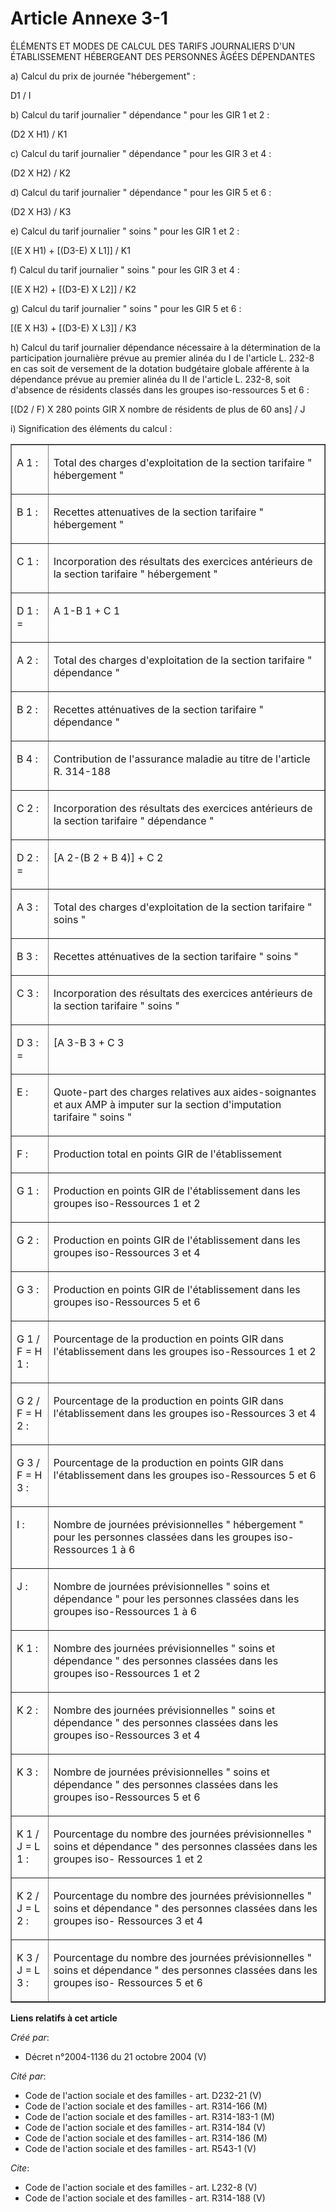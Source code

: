 # Article Annexe 3-1

ÉLÉMENTS ET MODES DE CALCUL DES TARIFS JOURNALIERS D'UN ÉTABLISSEMENT HÉBERGEANT DES PERSONNES ÂGÉES DÉPENDANTES 

a) Calcul du prix de journée "hébergement" : 

D1 / I 

b) Calcul du tarif journalier " dépendance " pour les GIR 1 et 2 : 

(D2 X H1) / K1 

c) Calcul du tarif journalier " dépendance " pour les GIR 3 et 4 : 

(D2 X H2) / K2 

d) Calcul du tarif journalier " dépendance " pour les GIR 5 et 6 : 

(D2 X H3) / K3 

e) Calcul du tarif journalier " soins " pour les GIR 1 et 2 : 

[(E X H1) + [(D3-E) X L1]] / K1 

f) Calcul du tarif journalier " soins " pour les GIR 3 et 4 : 

[(E X H2) + [(D3-E) X L2]] / K2 

g) Calcul du tarif journalier " soins " pour les GIR 5 et 6 : 

[(E X H3) + [(D3-E) X L3]] / K3 

h) Calcul du tarif journalier dépendance nécessaire à la détermination de la participation journalière prévue au premier
alinéa du I de l'article L. 232-8 en cas soit de versement de la dotation budgétaire globale afférente à la dépendance prévue
au premier alinéa du II de l'article L. 232-8, soit d'absence de résidents classés dans les groupes iso-ressources 5 et 6 : 

[(D2 / F) X 280 points GIR X nombre de résidents de plus de 60 ans] / J 

i) Signification des éléments du calcul : 

<table border="1" cellpadding="0" cellspacing="1">
  <tbody>
    <tr>
      <td valign="top">

A 1 : 

</td>
      <td valign="top">

Total des charges d'exploitation de la section tarifaire " hébergement " 

</td>
    </tr>
    <tr>
      <td valign="top">

B 1 : 

</td>
      <td valign="top">

Recettes attenuatives de la section tarifaire " hébergement " 

</td>
    </tr>
    <tr>
      <td valign="top">

C 1 : 

</td>
      <td valign="top">

Incorporation des résultats des exercices antérieurs de la section tarifaire " hébergement " 

</td>
    </tr>
    <tr>
      <td valign="top">

D 1 : = 

</td>
      <td valign="top">

A 1-B 1 + C 1 

</td>
    </tr>
    <tr>
      <td valign="top">

A 2 : 

</td>
      <td valign="top">

Total des charges d'exploitation de la section tarifaire " dépendance " 

</td>
    </tr>
    <tr>
      <td valign="top">

B 2 : 

</td>
      <td valign="top">

Recettes atténuatives de la section tarifaire " dépendance " 

</td>
    </tr>
    <tr>
      <td valign="top">

B 4 : 

</td>
      <td valign="top">

Contribution de l'assurance maladie au titre de l'article R. 314-188

</td>
    </tr>
    <tr>
      <td valign="top">

C 2 : 

</td>
      <td valign="top">

Incorporation des résultats des exercices antérieurs de la section tarifaire " dépendance " 

</td>
    </tr>
    <tr>
      <td valign="top">

D 2 : = 

</td>
      <td valign="top">

[A 2-(B 2 + B 4)] + C 2 

</td>
    </tr>
    <tr>
      <td valign="top">

A 3 : 

</td>
      <td valign="top">

Total des charges d'exploitation de la section tarifaire " soins " 

</td>
    </tr>
    <tr>
      <td valign="top">

B 3 : 

</td>
      <td valign="top">

Recettes atténuatives de la section tarifaire " soins " 

</td>
    </tr>
    <tr>
      <td valign="top">

C 3 : 

</td>
      <td valign="top">

Incorporation des résultats des exercices antérieurs de la section tarifaire " soins " 

</td>
    </tr>
    <tr>
      <td valign="top">

D 3 : = 

</td>
      <td valign="top">

[A 3-B 3 + C 3 

</td>
    </tr>
    <tr>
      <td valign="top">

E : 

</td>
      <td valign="top">

Quote-part des charges relatives aux aides-soignantes et aux AMP à imputer sur la section d'imputation tarifaire " soins " 

</td>
    </tr>
    <tr>
      <td valign="top">

F : 

</td>
      <td valign="top">

Production total en points GIR de l'établissement 

</td>
    </tr>
    <tr>
      <td valign="top">

G 1 : 

</td>
      <td valign="top">

Production en points GIR de l'établissement dans les groupes iso-Ressources 1 et 2 

</td>
    </tr>
    <tr>
      <td valign="top">

G 2 : 

</td>
      <td valign="top">

Production en points GIR de l'établissement dans les groupes iso-Ressources 3 et 4 

</td>
    </tr>
    <tr>
      <td valign="top">

G 3 : 

</td>
      <td valign="top">

Production en points GIR de l'établissement dans les groupes iso-Ressources 5 et 6 

</td>
    </tr>
    <tr>
      <td valign="top">

G 1 / F = H 1 : 

</td>
      <td valign="top">

Pourcentage de la production en points GIR dans l'établissement dans les groupes iso-Ressources 1 et 2 

</td>
    </tr>
    <tr>
      <td valign="top">

G 2 / F = H 2 : 

</td>
      <td valign="top">

Pourcentage de la production en points GIR dans l'établissement dans les groupes iso-Ressources 3 et 4 

</td>
    </tr>
    <tr>
      <td valign="top">

G 3 / F = H 3 : 

</td>
      <td valign="top">

Pourcentage de la production en points GIR dans l'établissement dans les groupes iso-Ressources 5 et 6 

</td>
    </tr>
    <tr>
      <td valign="top">

I : 

</td>
      <td valign="top">

Nombre de journées prévisionnelles " hébergement " pour les personnes classées dans les groupes iso-Ressources 1 à 6 

</td>
    </tr>
    <tr>
      <td valign="top">

J : 

</td>
      <td valign="top">

Nombre de journées prévisionnelles " soins et dépendance " pour les personnes classées dans les groupes iso-Ressources 1 à 6 

</td>
    </tr>
    <tr>
      <td valign="top">

K 1 : 

</td>
      <td valign="top">

Nombre des journées prévisionnelles " soins et dépendance " des personnes classées dans les groupes iso-Ressources 1 et 2 

</td>
    </tr>
    <tr>
      <td valign="top">

K 2 : 

</td>
      <td valign="top">

Nombre des journées prévisionnelles " soins et dépendance " des personnes classées dans les groupes iso-Ressources 3 et 4 

</td>
    </tr>
    <tr>
      <td valign="top">

K 3 : 

</td>
      <td valign="top">

Nombre de journées prévisionnelles " soins et dépendance " des personnes classées dans les groupes iso-Ressources 5 et 6 

</td>
    </tr>
    <tr>
      <td valign="top">

K 1 / J = L 1 : 

</td>
      <td valign="top">

Pourcentage du nombre des journées prévisionnelles " soins et dépendance " des personnes classées dans les groupes iso-
Ressources 1 et 2 

</td>
    </tr>
    <tr>
      <td valign="top">

K 2 / J = L 2 : 

</td>
      <td valign="top">

Pourcentage du nombre des journées prévisionnelles " soins et dépendance " des personnes classées dans les groupes iso-
Ressources 3 et 4 

</td>
    </tr>
    <tr>
      <td valign="top">

K 3 / J = L 3 : 

</td>
      <td valign="top">

Pourcentage du nombre des journées prévisionnelles " soins et dépendance " des personnes classées dans les groupes iso-
Ressources 5 et 6

</td>
    </tr>
  </tbody>
</table>

**Liens relatifs à cet article**

_Créé par_:

  - Décret n°2004-1136 du 21 octobre 2004 (V)

_Cité par_:

  - Code de l'action sociale et des familles - art. D232-21 (V)
  - Code de l'action sociale et des familles - art. R314-166 (M)
  - Code de l'action sociale et des familles - art. R314-183-1 (M)
  - Code de l'action sociale et des familles - art. R314-184 (V)
  - Code de l'action sociale et des familles - art. R314-186 (M)
  - Code de l'action sociale et des familles - art. R543-1 (V)

_Cite_:

  - Code de l'action sociale et des familles - art. L232-8 (V)
  - Code de l'action sociale et des familles - art. R314-188 (V)
